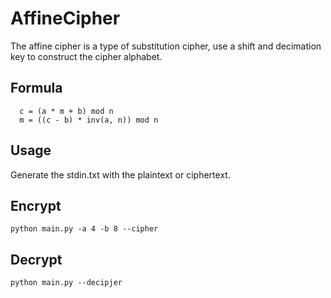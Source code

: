 # AffineCipher
The affine cipher is a type of substitution cipher, use a shift and decimation key to construct the cipher alphabet.
## Formula

```
  c = (a * m + b) mod n
  m = ((c - b) * inv(a, n)) mod n
```

## Usage

Generate the stdin.txt with the plaintext or ciphertext.

## Encrypt

    python main.py -a 4 -b 8 --cipher

## Decrypt

    python main.py --decipjer

